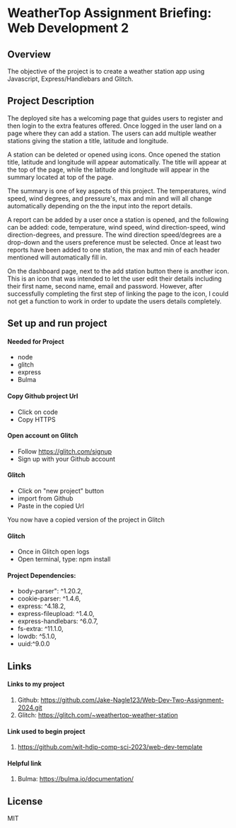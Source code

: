 # WeatherTop Assignment Briefing: Web Development 2
## Overview
The objective of the project is to create a weather station app using Javascript, Express/Handlebars and Glitch.

## Project Description
The deployed site has a welcoming page that guides users to register and then login to the extra features offered. Once logged in the user land on a page where they can add a station. The users can add multiple weather stations giving the station a title, latitude and longitude.

A station can be deleted or opened using icons. Once opened the station title, latitude and longitude will appear automatically. The title will appear at the top of the page, while the latitude and longitude will appear in the summary located at top of the page. 

The summary is one of key aspects of this project. The temperatures, wind speed, wind degrees, and pressure's, max and min and will all change automatically depending on the the input into the report details.

A report can be added by a user once a station is opened, and the following can be added: code, temperature, wind speed, wind direction-speed, wind direction-degrees, and pressure. The wind direction speed/degrees are a drop-down and the users preference must be selected. Once at least two reports have been added to one station, the max and min of each header mentioned will automatically fill in.

On the dashboard page, next to the add station button there is another icon. This is an icon that was intended to let the user edit their details including their first name, second name, email and password. However, after successfully completing the first step of linking the page to the icon, I could not get a function to work in order to update the users details completely. 

## Set up and run project
#### Needed for Project
* node
* glitch
* express
* Bulma

#### Copy Github project Url
* Click on code
* Copy HTTPS

#### Open account on Glitch
* Follow https://glitch.com/signup
* Sign up with your Github account

#### Glitch
* Click on "new project" button
* import from Github
* Paste in the copied Url

You now have a copied version of the project in Glitch

#### Glitch
* Once in Glitch open logs
* Open terminal, type: npm install

#### Project Dependencies:
* body-parser": ^1.20.2,
* cookie-parser: ^1.4.6,
* express: ^4.18.2,
* express-fileupload: ^1.4.0,
* express-handlebars: ^6.0.7,
* fs-extra: ^11.1.0,
* lowdb: ^5.1.0,
* uuid:^9.0.0

## Links
#### Links to my project
1. Github: https://github.com/Jake-Nagle123/Web-Dev-Two-Assignment-2024.git
2. Glitch: https://glitch.com/~weathertop-weather-station

#### Link used to begin project
1. https://github.com/wit-hdip-comp-sci-2023/web-dev-template

#### Helpful link
1. Bulma: https://bulma.io/documentation/

## License
MIT